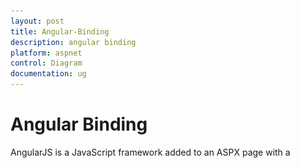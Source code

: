 ```yaml
---
layout: post
title: Angular-Binding
description: angular binding
platform: aspnet
control: Diagram
documentation: ug
---
```


# Angular Binding

AngularJS is a JavaScript framework added to an ASPX page with a <script> tag. It extends HTML attributes with directives and binds data to HTML with expressions. AngularJS directives allow you to specify custom and reusable HTML tags that moderate the behavior of certain elements. Angularbinding uses directives to plug its action into the page. Directives, all prefaced with ng-, are placed in HTML attributes. To know more about Angular binding refer to: [http://help.syncfusion.com/ug/js/#!documents/angularjs.htm](http://help.syncfusion.com/ug/js/)



Apply the plugin and property assigning the Diagram element through the directive that starts with the letter e-.  The following code illustrates how to bind data to the Diagram component through Angularsupport.



{% highlight html %}

//References to be added for angular support.

    <script src="https://ajax.googleapis.com/ajax/libs/angularjs/1.0.1/angular.min.js"></script>

    <script src=" http://cdn.syncfusion.com/js/web/ej.unobtrusive-latest.min.js "></script>

    <script src=" http://cdn.syncfusion.com/js/ej.widget.angular-latest.min.js"></script>



//Initializes diagram.

<div id="diagramCore" 

       ej-diagram e-height="500px" 

       e-width="700px" 

       e-pagesettings-  

       pagebackgroundcolor="pageSettings.pageBackgroundColor"  

       e-pagesettings-pageheight="pageSettings.pageHeight"

       e-pagesettings-pagewidth="pageSettings.pageWidth"</div>



                <div>



//Renders a dropdown box to display a list of colors

 <input ej-dropdownlist e-datasource="pageColor"   

  value="pageSettings.pageBackgroundColor" 

  e-width="100px" />



angular.module('syncApp', ['ejangular'])

        .controller('diagram', 

            function ($scope) {

            $scope.pageSettings = {

                pageBackgroundColor: "Indigo",

                pageWidth: 500,

                pageHeight: 500,

                multiplePage: false

            };

            $scope.pvalue = 400;

            $scope.nodes = [];

            $scope.pageColor = [{ text: "Black" }, 

                                { text: "White"},

                                { text: "Goldenrod" }];

}); 



{% endhighlight %}



![](Angular-Binding_images/Angular-Binding_img1.png)

_Angular Binding_

